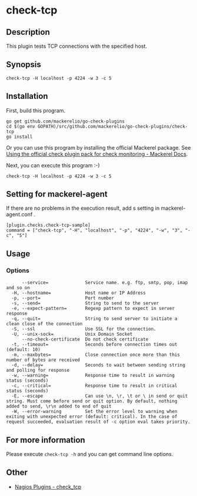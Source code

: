# check-tcp

## Description

This plugin tests TCP connections with the specified host.

## Synopsis
```
check-tcp -H localhost -p 4224 -w 3 -c 5
```

## Installation

First, build this program.

```
go get github.com/mackerelio/go-check-plugins
cd $(go env GOPATH)/src/github.com/mackerelio/go-check-plugins/check-tcp
go install
```

Or you can use this program by installing the official Mackerel package. See [Using the official check plugin pack for check monitoring - Mackerel Docs](https://mackerel.io/docs/entry/howto/mackerel-check-plugins).


Next, you can execute this program :-)

```
check-tcp -H localhost -p 4224 -w 3 -c 5
```


## Setting for mackerel-agent

If there are no problems in the execution result, add s setting in mackerel-agent.conf .

```
[plugin.checks.check-tcp-sample]
command = ["check-tcp", "-H", "localhost", "-p", "4224", "-w", "3", "-c", "5"]
```

## Usage
### Options

```
      --service=              Service name. e.g. ftp, smtp, pop, imap and so on
  -H, --hostname=             Host name or IP Address
  -p, --port=                 Port number
  -s, --send=                 String to send to the server
  -e, --expect-pattern=       Regexp pattern to expect in server response
  -q, --quit=                 String to send server to initiate a clean close of the connection
  -S, --ssl                   Use SSL for the connection.
  -U, --unix-sock=            Unix Domain Socket
      --no-check-certificate  Do not check certificate
  -t, --timeout=              Seconds before connection times out (default: 10)
  -m, --maxbytes=             Close connection once more than this number of bytes are received
  -d, --delay=                Seconds to wait between sending string and polling for response
  -w, --warning=              Response time to result in warning status (seconds)
  -c, --critical=             Response time to result in critical status (seconds)
  -E, --escape                Can use \n, \r, \t or \ in send or quit string. Must come before send or quit option. By default, nothing added to send, \r\n added to end of quit
  -W, --error-warning         Set the error level to warning when exiting with unexpected error (default: critical). In the case of request succeeded, evaluation result of -c option eval takes priority.
```

## For more information

Please execute `check-tcp -h` and you can get command line options.

## Other

- [Nagios Plugins - check_tcp](https://www.monitoring-plugins.org/doc/man/check_tcp.html)
